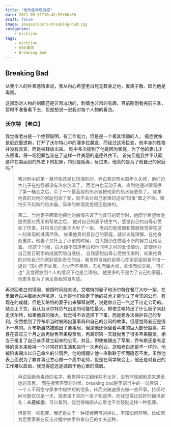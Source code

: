 ```yaml
---
title: "绝命毒师观后感"
date: 2021-05-31T10:42:57+08:00
draft: false
image: images/posts/breaking-bad.jpg
categories:
    - nichijou
tags:
    - nichijou
    - 绝命毒师
    - Breaking Bad
---
```


## Breaking Bad

从我个人的朴素感情来说，我从内心希望老白死无葬身之地，妻离子散。因为他是毒贩。

这部剧对人物的刻画还是非常成功的，剧情也非常的有趣，目前刚刚看完前三季，暂时不准备看下去，但是想说一说我对每个人物的看法。

### 沃尔特 【老白】

我觉得老白是一个绝顶聪明，有工作能力，但是是一个极其懦弱的人。
癌症就像是厄庇墨透斯，打开了沃尔特心中的潘多拉魔盒，而经过这场巨变，他本身的性格并没有改变，而是被释放出来。
剧中多次提到了他是因为家庭，为了他的妻儿才去贩毒。将一场犯罪包装在了这样一件美丽的道德外衣下。
首先但是我并不认同这种在美丽到的外衣下的犯罪，特别是贩毒，反过来，他真的是为了他自己的家庭吗？


> 我对剧中的第一幕印象还是比较深刻的，老白家的热水器年久失修，他们的大儿子在抱怨都没有热水洗澡了，
> 而老白也无动于衷。直到他通过贩毒挣了第一桶金之后，买了一个最高级的热水器把他家的热水器更换了。
> 如果他真的对他的家庭包涵了爱，就不会对自己家里的这些“琐事”置之不理，哪怕买不起新的热水器，简单的修理我觉得还是做的。


> 第二，当他妻子瞒着他把他的病情告诉了他昔日的同学时，他同学希望给他提供医疗费用的帮助之后，
> 他对自己的妻子很生气，感觉自己的自尊心受到了伤害。并和自己的妻子大吵了一架。
> 老白的低情商和懦弱我觉得在这一刻体现的淋漓尽致。
> 如果他真的爱自己的家庭，就应该能理解，在他身处重病，他妻子又怀上了小孩的时候，
> 白大嫂仍在做着不断的努力让他活着。
> 而这个时候，白大嫂不知道老白和他同学之间的爱恨情仇，即使他对自己昔日同学的成就而暗自感伤，
> 自我感到自尊心受到伤害时，如果他真的对他自己的家庭感到责任的话，我觉得自我的自尊心在家庭面前是不值一提的
> “国小而不处卑，力少而不畏强，无礼而侮大邻，贪愎而拙交者， 可亡也”
> 我觉得放到个人的情况下也是合理的。
> 他更多的不是为了自己的家庭，他更多是为了满足自我的自卑感。


再说回老白的懦弱，按照时间线来说，艾略特的妻子和沃尔特在餐厅大吵一架，在里面老白冲着她大声吼道，认为是他们偷走了他的技术才能创立了今天的公司，有现在的成就。但是艾略特的妻子出来解释说明，说是你自己一气之下出走公司的。结合上下文，我认为沃尔特负气出走的可能性最大。即使艾略特出了什么板子来赶走沃尔特，如果他真的强大，我觉得不会选择下下策，而是想办法保护自己的专利。突然想到了乔布斯当时被踢出董事局和自己的公司的故事，但感觉两者还是很不一样的。乔布斯虽然被踢出了董事局，但是他还保留着苹果的巨大部分股票，并且在答应三个月之后再抛售苹果股票后，再离职第一天就抛售了很多苹果股票，相当于报复了自己亲手建立起来的公司。并且，即使被踢出了苹果，乔布斯还是有足够的资本来维持一个非常好的生活和进行一次再创业。这和老白还是不一样的。他被陷害踢出以自己命名的公司后，他的懦弱让他一直耿耿于怀而隐忍不发。虽然他表上面说为了教育事业甘心做一个高中老师，但是在同学聚会上，他还是对自己的工作难以启齿，我觉得这还是源自于他心里的懦弱。

> 再说回绝命毒师的名字，我觉得中文翻译并不太好，没有体现编剧原来想表达的意思，
> 而在搜索答案的时候，breaking bad是英语当中的一句俚语：一个人不再恪守原本中规中矩的信条，转而突破底限去做一些坏事。持续时间可能仅仅是一天，或者接下来的一辈子都这样。而我觉得比较好的翻译剧名：**从恶如崩**。可以看到，我觉得编剧从心里也不会鼓励这样一种犯罪。


> 但是有一些犯罪，我还是处于一种模棱两可的挣扎，不知如何辨明。比如因为忍受家暴在反击过程中失手杀害自己的丈夫这种。
